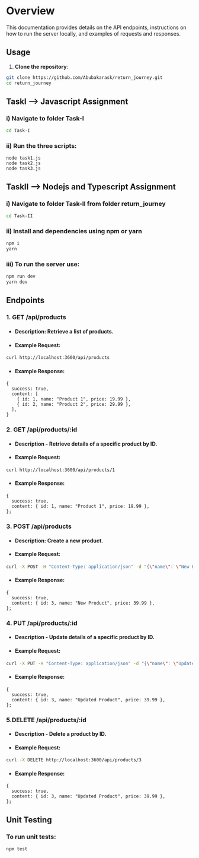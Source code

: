 # Overview
This documentation provides details on the API endpoints, instructions on how to run the server locally, and examples of requests and responses.

## Usage
1. **Clone the repository**:
```bash
git clone https://github.com/Abubakarask/return_journey.git
cd return_journey
```

## TaskI --> Javascript Assignment
### i) Navigate to folder Task-I
```bash
cd Task-I
```

### ii) Run the three scripts:
```
node task1.js
node task2.js
node task3.js
```

## TaskII --> Nodejs and Typescript Assignment
### i) Navigate to folder Task-II from folder return_journey
```bash
cd Task-II
```

### ii) Install and dependencies using npm or yarn
```bash
npm i
yarn
```

### iii) To run the server use:
```bash
npm run dev
yarn dev
```

## Endpoints
### 1. GET /api/products

- #### Description: Retrieve a list of products.
- #### Example Request:
```bash
curl http://localhost:3600/api/products
```
- #### Example Response:
```
{
  success: true,
  content: [
    { id: 1, name: "Product 1", price: 19.99 },
    { id: 2, name: "Product 2", price: 29.99 },
  ],
}
```

### 2. GET /api/products/:id

- #### Description - Retrieve details of a specific product by ID.
- #### Example Request:
```bash
curl http://localhost:3600/api/products/1 
```
- #### Example Response:
```
{
  success: true,
  content: { id: 1, name: "Product 1", price: 19.99 },
};
```

### 3. POST /api/products

- #### Description: Create a new product.
- #### Example Request:
```bash
curl -X POST -H "Content-Type: application/json" -d "{\"name\": \"New Product\", \"price\": 39.99}" http://localhost:3600/api/products
```
- #### Example Response:
```
{
  success: true,
  content: { id: 3, name: "New Product", price: 39.99 },
};
```

### 4. PUT /api/products/:id

- #### Description - Update details of a specific product by ID.
- #### Example Request:
```bash
curl -X PUT -H "Content-Type: application/json" -d "{\"name\": \"Updated Product\", \"price\": 39.99}" http://localhost:3600/api/products/3
```
- #### Example Response:
```
{
  success: true,
  content: { id: 3, name: "Updated Product", price: 39.99 },
};
```

### 5.DELETE /api/products/:id

- #### Description - Delete a product by ID.
- #### Example Request:
```bash
curl -X DELETE http://localhost:3600/api/products/3
```
- #### Example Response:
```
{
  success: true,
  content: { id: 3, name: "Updated Product", price: 39.99 },
};
```

## **Unit Testing**
### To run unit tests:
```bash
npm test
```

